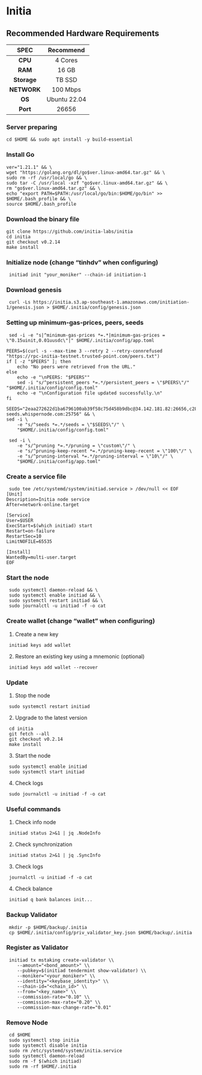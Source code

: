# Initia

## Recommended Hardware Requirements

|   SPEC      |       Recommend          |
| :---------: | :-----------------------:|
|   **CPU**   |        4 Cores           |
|   **RAM**   |        16 GB             |
| **Storage** |        TB SSD            |
| **NETWORK** |        100 Mbps          |
|   **OS**    |        Ubuntu 22.04      |
|   **Port**  |        26656             | 

### Server preparing
```
cd $HOME && sudo apt install -y build-essential
```

### Install Go
```
ver="1.21.1" && \
wget "https://golang.org/dl/go$ver.linux-amd64.tar.gz" && \
sudo rm -rf /usr/local/go && \
sudo tar -C /usr/local -xzf "go$ver.linux-amd64.tar.gz" && \
rm "go$ver.linux-amd64.tar.gz" && \
echo "export PATH=$PATH:/usr/local/go/bin:$HOME/go/bin" >> $HOME/.bash_profile && \
source $HOME/.bash_profile
```

### Download the binary file
```
git clone https://github.com/initia-labs/initia
cd initia
git checkout v0.2.14
make install
```

### Initialize node (change “tinhdv” when configuring)
```
 initiad init "your_moniker" --chain-id initiation-1
```

### Download genesis
```
 curl -Ls https://initia.s3.ap-southeast-1.amazonaws.com/initiation-1/genesis.json > $HOME/.initia/config/genesis.json
```

### Setting up minimum-gas-prices, peers, seeds
```
 sed -i -e "s|^minimum-gas-prices *=.*|minimum-gas-prices = \"0.15uinit,0.01uusdc\"|" $HOME/.initia/config/app.toml
```
```
PEERS=$(curl -s --max-time 3 --retry 2 --retry-connrefused "https://rpc-initia-testnet.trusted-point.com/peers.txt")
if [ -z "$PEERS" ]; then
    echo "No peers were retrieved from the URL."
else
    echo -e "\nPEERS: "$PEERS""
    sed -i "s/^persistent_peers *=.*/persistent_peers = \"$PEERS\"/" "$HOME/.initia/config/config.toml"
    echo -e "\nConfiguration file updated successfully.\n"
fi
```

```
SEEDS="2eaa272622d1ba6796100ab39f58c75d458b9dbc@34.142.181.82:26656,c28827cb96c14c905b127b92065a3fb4cd77d7f6@testnet-seeds.whispernode.com:25756" && \
sed -i \
    -e "s/^seeds *=.*/seeds = \"$SEEDS\"/" \
    "$HOME/.initia/config/config.toml"
```
```
 sed -i \
    -e "s/^pruning *=.*/pruning = \"custom\"/" \
    -e "s/^pruning-keep-recent *=.*/pruning-keep-recent = \"100\"/" \
    -e "s/^pruning-interval *=.*/pruning-interval = \"10\"/" \
    "$HOME/.initia/config/app.toml"
```

### Create a service file
```
 sudo tee /etc/systemd/system/initiad.service > /dev/null << EOF
[Unit]
Description=Initia node service
After=network-online.target

[Service]
User=$USER
ExecStart=$(which initiad) start
Restart=on-failure
RestartSec=10
LimitNOFILE=65535

[Install]
WantedBy=multi-user.target
EOF
```

### Start the node
```
 sudo systemctl daemon-reload && \
 sudo systemctl enable initiad && \
 sudo systemctl restart initiad && \
 sudo journalctl -u initiad -f -o cat
```

### Create wallet  (change “wallet” when configuring)
1. Create a new key
```
 initiad keys add wallet
```
2. Restore an existing key using a mnemonic (optional)
```
 initiad keys add wallet --recover
```

### Update
1. Stop the node
```
 sudo systemctl restart initiad
```
2. Upgrade to the latest version
```
 cd initia
 git fetch --all
 git checkout v0.2.14
 make install
```
3. Start the node
```
 sudo systemctl enable initiad
 sudo systemctl start initiad
```
4. Check logs
```
 sudo journalctl -u initiad -f -o cat
```

### Useful commands
1. Check info node
```
 initiad status 2>&1 | jq .NodeInfo
```
2. Check synchronization
```
 initiad status 2>&1 | jq .SyncInfo
```
3. Check logs
```
 journalctl -u initiad -f -o cat
```
4. Check balance
```
 initiad q bank balances init...
```

### Backup Validator
```
 mkdir -p $HOME/backup/.initia
 cp $HOME/.initia/config/priv_validator_key.json $HOME/backup/.initia
```

### Register as Validator
```
 initiad tx mstaking create-validator \\
    --amount="<bond_amount>" \\
    --pubkey=$(initiad tendermint show-validator) \\
    --moniker="<your_moniker>" \\
    --identity="<keybase_identity>" \\
    --chain-id="<chain_id>" \\
    --from="<key_name>" \\
    --commission-rate="0.10" \\
    --commission-max-rate="0.20" \\
    --commission-max-change-rate="0.01"
```

### Remove Node
```
 cd $HOME
 sudo systemctl stop initia
 sudo systemctl disable initia
 sudo rm /etc/systemd/system/initia.service
 sudo systemctl daemon-reload
 sudo rm -f $(which initiad)
 sudo rm -rf $HOME/.initia
```
